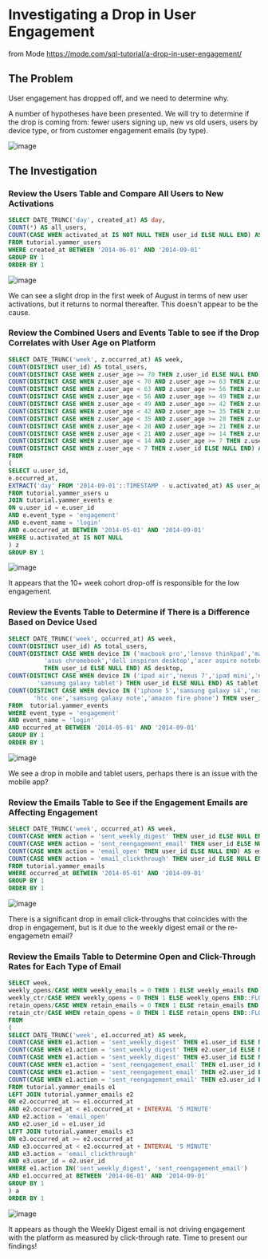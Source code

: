 # Investigating a Drop in User Engagement
from Mode https://mode.com/sql-tutorial/a-drop-in-user-engagement/

## The Problem
User engagement has dropped off, and we need to determine why.

A number of hypotheses have been presented. We will try to determine if the drop is coming from: fewer users signing up, new vs old users, users by device type, or from customer engagement emails (by type).

![image](https://user-images.githubusercontent.com/46611104/143505231-7ca8ca06-fe56-4822-b516-5755305ad616.png)

## The Investigation

### Review the Users Table and Compare All Users to New Activations
```SQL
SELECT DATE_TRUNC('day', created_at) AS day,
COUNT(*) AS all_users,
COUNT(CASE WHEN activated_at IS NOT NULL THEN user_id ELSE NULL END) AS activated_users
FROM tutorial.yammer_users
WHERE created_at BETWEEN '2014-06-01' AND '2014-09-01'
GROUP BY 1
ORDER BY 1
```
![image](https://user-images.githubusercontent.com/46611104/143505377-1c098b7a-232d-42b0-a889-3868bbdc4bcb.png)

We can see a slight drop in the first week of August in terms of new user activations, but it returns to normal thereafter. This doesn't appear to be the cause.

### Review the Combined Users and Events Table to see if the Drop Correlates with User Age on Platform
```SQL
SELECT DATE_TRUNC('week', z.occurred_at) AS week,
COUNT(DISTINCT user_id) AS total_users,
COUNT(DISTINCT CASE WHEN z.user_age >= 70 THEN z.user_id ELSE NULL END) AS "10+ weeks",
COUNT(DISTINCT CASE WHEN z.user_age < 70 AND z.user_age >= 63 THEN z.user_id ELSE NULL END) AS "9 weeks",
COUNT(DISTINCT CASE WHEN z.user_age < 63 AND z.user_age >= 56 THEN z.user_id ELSE NULL END) AS "8 weeks",
COUNT(DISTINCT CASE WHEN z.user_age < 56 AND z.user_age >= 49 THEN z.user_id ELSE NULL END) AS "7 weeks",
COUNT(DISTINCT CASE WHEN z.user_age < 49 AND z.user_age >= 42 THEN z.user_id ELSE NULL END) AS "6 weeks",
COUNT(DISTINCT CASE WHEN z.user_age < 42 AND z.user_age >= 35 THEN z.user_id ELSE NULL END) AS "5 weeks",
COUNT(DISTINCT CASE WHEN z.user_age < 35 AND z.user_age >= 28 THEN z.user_id ELSE NULL END) AS "4 weeks",
COUNT(DISTINCT CASE WHEN z.user_age < 28 AND z.user_age >= 21 THEN z.user_id ELSE NULL END) AS "3 weeks",
COUNT(DISTINCT CASE WHEN z.user_age < 21 AND z.user_age >= 14 THEN z.user_id ELSE NULL END) AS "2 weeks",
COUNT(DISTINCT CASE WHEN z.user_age < 14 AND z.user_age >= 7 THEN z.user_id ELSE NULL END) AS "1 week",
COUNT(DISTINCT CASE WHEN z.user_age < 7 THEN z.user_id ELSE NULL END) AS "Less than a week"
FROM
(
SELECT u.user_id,
e.occurred_at,
EXTRACT('day' FROM '2014-09-01'::TIMESTAMP - u.activated_at) AS user_age
FROM tutorial.yammer_users u
JOIN tutorial.yammer_events e
ON u.user_id = e.user_id
AND e.event_type = 'engagement'
AND e.event_name = 'login'
AND e.occurred_at BETWEEN '2014-05-01' AND '2014-09-01'
WHERE u.activated_at IS NOT NULL
) z
GROUP BY 1
```
![image](https://user-images.githubusercontent.com/46611104/143505544-fe60bd7c-a407-4d43-81eb-0e32bfe8e441.png)

It appears that the 10+ week cohort drop-off is responsible for the low engagement.

### Review the Events Table to Determine if There is a Difference Based on Device Used
```SQL
SELECT DATE_TRUNC('week', occurred_at) AS week,
COUNT(DISTINCT user_id) AS total_users,
COUNT(DISTINCT CASE WHEN device IN ('macbook pro','lenovo thinkpad','macbook air','dell inspiron notebook',
          'asus chromebook','dell inspiron desktop','acer aspire notebook','hp pavilion desktop','acer aspire desktop','mac mini') 
          THEN user_id ELSE NULL END) AS desktop,
COUNT(DISTINCT CASE WHEN device IN ('ipad air','nexus 7','ipad mini','nexus 10','kindle fire','windows surface',
        'samsumg galaxy tablet') THEN user_id ELSE NULL END) AS tablet,
COUNT(DISTINCT CASE WHEN device IN ('iphone 5','samsung galaxy s4','nexus 5','iphone 5s','iphone 4s','nokia lumia 635',
       'htc one','samsung galaxy note','amazon fire phone') THEN user_id ELSE NULL END) AS mobile
FROM  tutorial.yammer_events
WHERE event_type = 'engagement'
AND event_name = 'login'
AND occurred_at BETWEEN '2014-05-01' AND '2014-09-01'
GROUP BY 1
ORDER BY 1
```
![image](https://user-images.githubusercontent.com/46611104/143505663-4db770c0-360c-48fc-9cbc-1012999f0999.png)

We see a drop in mobile and tablet users, perhaps there is an issue with the mobile app?

### Review the Emails Table to See if the Engagement Emails are Affecting Engagement
```SQL
SELECT DATE_TRUNC('week', occurred_at) AS week,
COUNT(CASE WHEN action = 'sent_weekly_digest' THEN user_id ELSE NULL END) AS weekly_digest_emails_sent,
COUNT(CASE WHEN action = 'sent_reengagement_email' THEN user_id ELSE NULL END) AS reengagement_emails_sent,
COUNT(CASE WHEN action = 'email_open' THEN user_id ELSE NULL END) AS email_opens,
COUNT(CASE WHEN action = 'email_clickthrough' THEN user_id ELSE NULL END) AS email_clickthroughs
FROM tutorial.yammer_emails 
WHERE occurred_at BETWEEN '2014-05-01' AND '2014-09-01'
GROUP BY 1
ORDER BY 1
```
![image](https://user-images.githubusercontent.com/46611104/143505750-92d7f5a5-8592-40ac-aefe-8bc8ad4a9ff1.png)

There is a significant drop in email click-throughs that coincides with the drop in engagement, but is it due to the weekly digest email or the re-engagemetn email?

### Review the Emails Table to Determine Open and Click-Through Rates for Each Type of Email
```SQL
SELECT week,
weekly_opens/CASE WHEN weekly_emails = 0 THEN 1 ELSE weekly_emails END::FLOAT AS weekly_open_rate,
weekly_ctr/CASE WHEN weekly_opens = 0 THEN 1 ELSE weekly_opens END::FLOAT AS weekly_ctr,
retain_opens/CASE WHEN retain_emails = 0 THEN 1 ELSE retain_emails END::FLOAT AS retain_open_rate,
retain_ctr/CASE WHEN retain_opens = 0 THEN 1 ELSE retain_opens END::FLOAT AS retain_ctr
FROM
(
SELECT DATE_TRUNC('week', e1.occurred_at) AS week,
COUNT(CASE WHEN e1.action = 'sent_weekly_digest' THEN e1.user_id ELSE NULL END) AS weekly_emails,
COUNT(CASE WHEN e1.action = 'sent_weekly_digest' THEN e2.user_id ELSE NULL END) AS weekly_opens,
COUNT(CASE WHEN e1.action = 'sent_weekly_digest' THEN e3.user_id ELSE NULL END) AS weekly_ctr,
COUNT(CASE WHEN e1.action = 'sent_reengagement_email' THEN e1.user_id ELSE NULL END) AS retain_emails,
COUNT(CASE WHEN e1.action = 'sent_reengagement_email' THEN e2.user_id ELSE NULL END) AS retain_opens,
COUNT(CASE WHEN e1.action = 'sent_reengagement_email' THEN e3.user_id ELSE NULL END) AS retain_ctr
FROM tutorial.yammer_emails e1
LEFT JOIN tutorial.yammer_emails e2
ON e2.occurred_at >= e1.occurred_at
AND e2.occurred_at < e1.occurred_at + INTERVAL '5 MINUTE'
AND e2.action = 'email_open'
AND e2.user_id = e1.user_id
LEFT JOIN tutorial.yammer_emails e3
ON e3.occurred_at >= e2.occurred_at
AND e3.occurred_at < e2.occurred_at + INTERVAL '5 MINUTE'
AND e3.action = 'email_clickthrough'
AND e3.user_id = e2.user_id
WHERE e1.action IN('sent_weekly_digest', 'sent_reengagement_email')
AND e1.occurred_at BETWEEN '2014-06-01' AND '2014-09-01'
GROUP BY 1
) a
ORDER BY 1
```
![image](https://user-images.githubusercontent.com/46611104/143505878-8c7b5e13-f5d1-4705-8ed4-c8fe4d81cb09.png)

It appears as though the Weekly Digest email is not driving engagement with the platform as measured by click-through rate. Time to present our findings!
